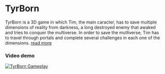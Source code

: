 # TyrBorn

TyrBorn is a 3D game in which Tim, the main caracter, has to save multiple dimensions of reality from darkness, a long destroyed enemy that awaked and tries to conquer the multiverse. In order to save the multiverse, Tim has to travel through portals and complete several challenges in each one of the dimensions. [read more](https://github.com/danfergo/TyrBorn/wiki)


### Video demo
[![TyrBorn Gameplay](https://img.youtube.com/vi/BW3RAJMYesY/0.jpg)](https://github.com/danfergo/TyrBorn/wiki/Videos)
